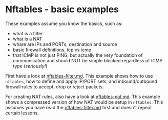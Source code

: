 # Nftables - basic examples

These examples assume you know the basics, such as:
* what is a filter
* what is a NAT
* whare are IPs and PORTs, destination and source
* basic firewall definitions, tcp vs icmp
* that ICMP is not just PING, but actually the very foundation of communication and should NOT be simple blocked regardless of ICMP type (_seriously!_)

First have a look at [nftables-filter.md](nftables-filter.md). This example shows how to use `nftables`, how to define and apply IP/PORT sets, and inbound/outbound firewall rules to accept, drop or reject packets.

For creating NAT rules, also have a look at [nftables-nat.md](nftables-nat.md). This example shows a compressed version of how NAT would be setup in `nftables`. This assumes you have read the [nftables-filter.md](nftables-filter.md) first and doesn't repeat certain lessons.
